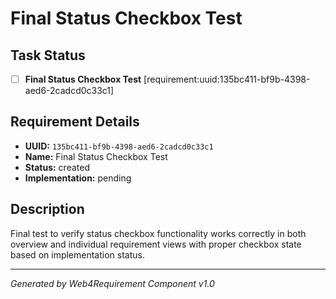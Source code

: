 # Final Status Checkbox Test

## Task Status
- [ ] **Final Status Checkbox Test** [requirement:uuid:135bc411-bf9b-4398-aed6-2cadcd0c33c1]

## Requirement Details

- **UUID:** `135bc411-bf9b-4398-aed6-2cadcd0c33c1`
- **Name:** Final Status Checkbox Test
- **Status:** created
- **Implementation:** pending

## Description

Final test to verify status checkbox functionality works correctly in both overview and individual requirement views with proper checkbox state based on implementation status.

---

*Generated by Web4Requirement Component v1.0*